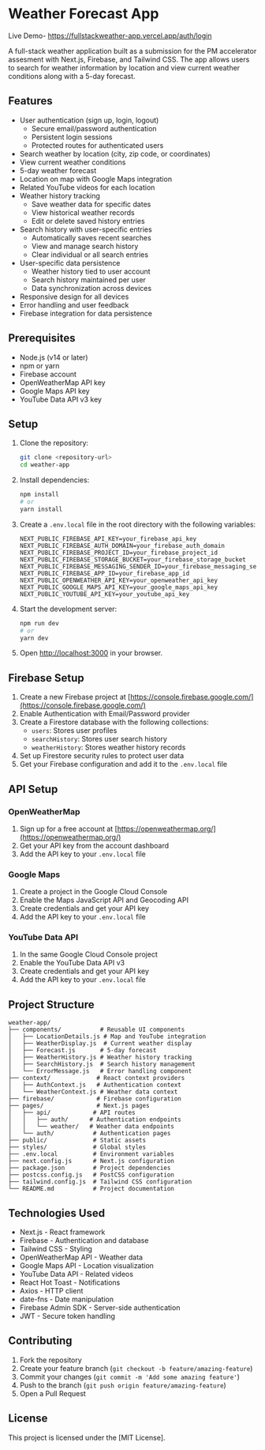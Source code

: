 # Weather Forecast App

Live Demo- https://fullstackweather-app.vercel.app/auth/login

A full-stack weather application built as a submission for the PM accelerator assesment with Next.js, Firebase, and Tailwind CSS. The app allows users to search for weather information by location and view current weather conditions along with a 5-day forecast.

## Features

- User authentication (sign up, login, logout)
  - Secure email/password authentication
  - Persistent login sessions
  - Protected routes for authenticated users
- Search weather by location (city, zip code, or coordinates)
- View current weather conditions
- 5-day weather forecast
- Location on map with Google Maps integration
- Related YouTube videos for each location
- Weather history tracking
  - Save weather data for specific dates
  - View historical weather records
  - Edit or delete saved history entries
- Search history with user-specific entries
  - Automatically saves recent searches
  - View and manage search history
  - Clear individual or all search entries
- User-specific data persistence
  - Weather history tied to user account
  - Search history maintained per user
  - Data synchronization across devices
- Responsive design for all devices
- Error handling and user feedback
- Firebase integration for data persistence

## Prerequisites

- Node.js (v14 or later)
- npm or yarn
- Firebase account
- OpenWeatherMap API key
- Google Maps API key
- YouTube Data API v3 key

## Setup

1. Clone the repository:
   ```bash
   git clone <repository-url>
   cd weather-app
   ```

2. Install dependencies:
   ```bash
   npm install
   # or
   yarn install
   ```

3. Create a `.env.local` file in the root directory with the following variables:
   ```
   NEXT_PUBLIC_FIREBASE_API_KEY=your_firebase_api_key
   NEXT_PUBLIC_FIREBASE_AUTH_DOMAIN=your_firebase_auth_domain
   NEXT_PUBLIC_FIREBASE_PROJECT_ID=your_firebase_project_id
   NEXT_PUBLIC_FIREBASE_STORAGE_BUCKET=your_firebase_storage_bucket
   NEXT_PUBLIC_FIREBASE_MESSAGING_SENDER_ID=your_firebase_messaging_sender_id
   NEXT_PUBLIC_FIREBASE_APP_ID=your_firebase_app_id
   NEXT_PUBLIC_OPENWEATHER_API_KEY=your_openweather_api_key
   NEXT_PUBLIC_GOOGLE_MAPS_API_KEY=your_google_maps_api_key
   NEXT_PUBLIC_YOUTUBE_API_KEY=your_youtube_api_key
   ```

4. Start the development server:
   ```bash
   npm run dev
   # or
   yarn dev
   ```

5. Open [http://localhost:3000](http://localhost:3000) in your browser.

## Firebase Setup

1. Create a new Firebase project at [https://console.firebase.google.com/](https://console.firebase.google.com/)
2. Enable Authentication with Email/Password provider
3. Create a Firestore database with the following collections:
   - `users`: Stores user profiles
   - `searchHistory`: Stores user search history
   - `weatherHistory`: Stores weather history records
4. Set up Firestore security rules to protect user data
5. Get your Firebase configuration and add it to the `.env.local` file

## API Setup

### OpenWeatherMap
1. Sign up for a free account at [https://openweathermap.org/](https://openweathermap.org/)
2. Get your API key from the account dashboard
3. Add the API key to your `.env.local` file

### Google Maps
1. Create a project in the Google Cloud Console
2. Enable the Maps JavaScript API and Geocoding API
3. Create credentials and get your API key
4. Add the API key to your `.env.local` file

### YouTube Data API
1. In the same Google Cloud Console project
2. Enable the YouTube Data API v3
3. Create credentials and get your API key
4. Add the API key to your `.env.local` file

## Project Structure

```
weather-app/
├── components/           # Reusable UI components
│   ├── LocationDetails.js # Map and YouTube integration
│   ├── WeatherDisplay.js  # Current weather display
│   ├── Forecast.js       # 5-day forecast
│   ├── WeatherHistory.js # Weather history tracking
│   ├── SearchHistory.js  # Search history management
│   └── ErrorMessage.js   # Error handling component
├── context/             # React context providers
│   ├── AuthContext.js   # Authentication context
│   └── WeatherContext.js # Weather data context
├── firebase/            # Firebase configuration
├── pages/               # Next.js pages
│   ├── api/            # API routes
│   │   ├── auth/      # Authentication endpoints
│   │   └── weather/   # Weather data endpoints
│   └── auth/           # Authentication pages
├── public/             # Static assets
├── styles/             # Global styles
├── .env.local          # Environment variables
├── next.config.js      # Next.js configuration
├── package.json        # Project dependencies
├── postcss.config.js   # PostCSS configuration
├── tailwind.config.js  # Tailwind CSS configuration
└── README.md           # Project documentation
```

## Technologies Used

- Next.js - React framework
- Firebase - Authentication and database
- Tailwind CSS - Styling
- OpenWeatherMap API - Weather data
- Google Maps API - Location visualization
- YouTube Data API - Related videos
- React Hot Toast - Notifications
- Axios - HTTP client
- date-fns - Date manipulation
- Firebase Admin SDK - Server-side authentication
- JWT - Secure token handling

## Contributing

1. Fork the repository
2. Create your feature branch (`git checkout -b feature/amazing-feature`)
3. Commit your changes (`git commit -m 'Add some amazing feature'`)
4. Push to the branch (`git push origin feature/amazing-feature`)
5. Open a Pull Request 


## License

This project is licensed under the [MIT License].
